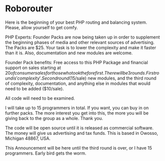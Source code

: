 # Roborouter
Here is the beginning of your best PHP routing and balancing system. Please, allow yourself to get comfy.

PHP Experts: Founder Packs are now being taken up in order to supplement the beginning phases of media and other relevant sources of advertising. The Packs are $25. Your task is to lower the complexity and make it faster than it is. Also, documentation and new modules are welcome.

Founder Pack benefits: Free access to this PHP Package and financial support on sales starting at $20 of consumer sales for those who took the fore first. There will be 3 rounds. First round is 'complexity'. Second round ($15/sale) new modules, and the third round of complexity, documentation, and anything else in modules that would need to be added ($10/sale).

All code will need to be examined.

I will take up to 15 programmers in total. If you want, you can buy in on further packs. The more interest you get into this, the more you will be giving back to the group as a whole. Thank you.

The code will be open source until it is released as commercial software. The money will give us advertising and tax funds. This is based in Owosso, Michigan 48867, USA.

This Announcement will be here until the third round is over, or I have 15 programmers. Early bird gets the worm.
